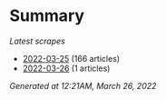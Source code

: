 # Summary
*Latest scrapes*
* [2022-03-25](https://github.com/nuuuwan/news_lk/blob/data/news_lk.2022-03-25.json) (166 articles)
* [2022-03-26](https://github.com/nuuuwan/news_lk/blob/data/news_lk.2022-03-26.json) (1 articles)

*Generated at 12:21AM, March 26, 2022*